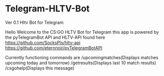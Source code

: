 # Telegram-HLTV-Bot
Ver 0.1 Hltv Bot for Telegram


Hello Welcome to the CS:GO HLTV Bot for Telegram this app
is powered by the pyTelegramBot API and HLTV-API found here
https://github.com/SocksPls/hltv-api
https://github.com/eternnoir/pyTelegramBotAPI
                             
Currently functioning commands are
/upcomingmatches(Displays matches upcoming today and tomorrow)
/getresults(Displays last 10 match results)
/csgohelp(Displays this message) 
                           
